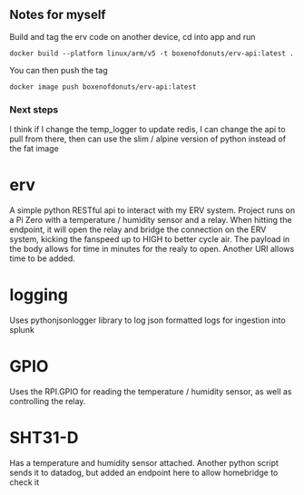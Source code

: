 ## Notes for myself
Build and tag the erv code on another device, cd into app and run

`docker build --platform linux/arm/v5 -t boxenofdonuts/erv-api:latest .`

You can then push the tag

`docker image push boxenofdonuts/erv-api:latest`

### Next steps
I think if I change the temp_logger to update redis, I can change the api to pull from there, then can use the slim / alpine version of python instead of the fat image

# erv
A simple python RESTful api to interact with my ERV system. Project runs on a Pi Zero with a temperature / humidity sensor and a relay.
When hitting the endpoint, it will open the relay and bridge the connection on the ERV system, kicking the fanspeed up to HIGH to better cycle air.
The payload in the body allows for time in minutes for the realy to open. Another URI allows time to be added.

# logging
Uses pythonjsonlogger library to log json formatted logs for ingestion into splunk

# GPIO
Uses the RPI.GPIO for reading the temperature / humidity sensor, as well as controlling the relay.

# SHT31-D
Has a temperature and humidity sensor attached. Another python script sends it to datadog, but added an endpoint here to allow homebridge to check it